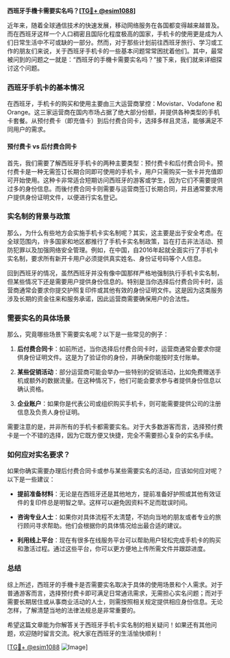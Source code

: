 **西班牙手機卡需要实名吗？[[TG💪+ @esim1088](https://t.me/s/esim1088)]**

近年来，随着全球通信技术的快速发展，移动网络服务在各国都变得越来越普及。而在西班牙这样一个人口稠密且国际化程度极高的国家，手机卡的使用更是成为人们日常生活中不可或缺的一部分。然而，对于那些计划前往西班牙旅行、学习或工作的朋友们来说，关于西班牙手机卡的一些基本问题常常困扰着他们。其中，最常被问到的问题之一就是：“西班牙的手機卡需要实名吗？”接下来，我们就来详细探讨这个问题。

### 西班牙手机卡的基本情况

在西班牙，手机卡的购买和使用主要由三大运营商掌控：Movistar、Vodafone 和 Orange。这三家运营商在国内市场占据了绝大部分份额，并提供各种类型的手机卡套餐。从预付费卡（即充值卡）到后付费合同卡，选择多样且灵活，能够满足不同用户的需求。

#### 预付费卡 vs 后付费合同卡

首先，我们需要了解西班牙手机卡的两种主要类型：预付费卡和后付费合同卡。预付费卡是一种无需签订长期合同即可使用的手机卡，用户只需购买一张卡并充值即可开始使用。这种卡非常适合短期访问西班牙的游客或学生，因为它们不需要提供过多的身份信息。而後付费合同卡则需要与运营商签订长期合同，并且通常要求用户提供身份证明文件，以便进行实名登记。

### 实名制的背景与政策

那么，为什么有些地方会实施手机卡实名制呢？其实，这主要是出于安全考虑。在全球范围内，许多国家和地区都推行了手机卡实名制政策，旨在打击非法活动、预防犯罪以及加强网络安全管理。例如，在中国，自2016年起就全面实行了手机卡实名制，要求所有新开卡用户必须提供真实姓名、身份证号码等个人信息。

回到西班牙的情况，虽然西班牙并没有像中国那样严格地强制执行手机卡实名制，但某些情况下还是需要用户提供身份信息的。特别是当你选择后付费合同卡时，运营商通常会要求你提交护照复印件或其他有效的身份证明文件。这是因为这类服务涉及长期的资金往来和服务承诺，因此运营商需要确保用户的合法性。

### 需要实名的具体场景

那么，究竟哪些场景下需要实名呢？以下是一些常见的例子：

1. **后付费合同卡**：如前所述，当你选择后付费合同卡时，运营商通常会要求你提供身份证明文件。这是为了验证你的身份，并确保你能按时支付账单。
   
2. **某些促销活动**：部分运营商可能会举办一些特别的促销活动，比如免费赠送手机或额外的数据流量。在这种情况下，他们可能会要求参与者提供身份信息以确认资格。

3. **企业账户**：如果你是代表公司或组织购买手机卡，则可能需要提供公司的注册信息及负责人身份证明。

需要注意的是，并非所有的手机卡都需要实名。对于大多数游客而言，选择预付费卡是一个不错的选择，因为它既方便又快捷，完全不需要担心复杂的实名手续。

### 如何应对实名要求？

如果你确实需要办理后付费合同卡或参与某些需要实名的活动，应该如何应对呢？以下是一些建议：

- **提前准备材料**：无论是在西班牙还是其他地方，提前准备好护照或其他有效证件的复印件总是明智之举。这样可以避免因资料不足而耽误时间。
  
- **咨询专业人士**：如果你对具体流程不太清楚，不妨向当地的朋友或者专业的旅行顾问寻求帮助。他们会根据你的具体情况给出最合适的建议。

- **利用线上平台**：现在有很多在线服务平台可以帮助用户轻松完成手机卡的购买和激活过程。通过这些平台，你可以更方便地上传所需文件并跟踪进度。

### 总结

综上所述，西班牙的手機卡是否需要实名取决于具体的使用场景和个人需求。对于普通游客而言，选择预付费卡即可满足日常通讯需求，无需担心实名问题；而对于需要长期居住或从事商业活动的人士，则需按照相关规定提供相应身份信息。无论怎样，了解清楚当地的法律法规总是非常重要的。

希望这篇文章能为你解答关于西班牙手机卡实名制的相关疑问！如果还有其他问题，欢迎随时留言交流。祝大家在西班牙的生活愉快顺利！

[[TG💪+ @esim1088](https://t.me/s/esim1088) ![Image](https://i.postimg.cc/4NQfJmqS/Snipaste-2025-05-13-00-14-12.png)]